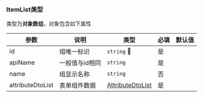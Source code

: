 ### ItemList类型

类型为**对象数组**，对象包含如下属性

| 参数 | 说明 | 类型 | 必填 | 默认值 |
| ---- | ---- | ---- | ---- | ------ |
| id | 组唯一标识 | `string`  | 是 |  |
| apiName | 一般值与id相同 | `string` | 是 |  |
| name | 组显示名称 | `string` | 否 |  |
| attributeDtoList | 表单组件数据 | [AttributeDtoList](/src/type/AttributeDtoList/README.md) | 是 |  |